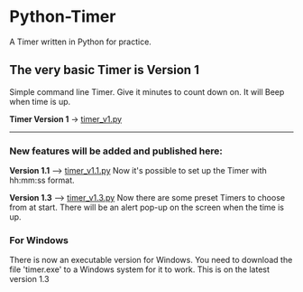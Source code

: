 # Python-Timer
A Timer written in Python for practice.


## The very basic Timer is Version 1

Simple command line Timer. Give it minutes to count down on. It will Beep when time is up.

<b>Timer Version 1</b> -> <a href='timer_v1.py'>timer_v1.py</a>

<hr>

### New features will be added and published here:

<b>Version 1.1</b> --> <a href='timer_v1.py'>timer_v1.1.py</a>
Now it's possible to set up the Timer with hh:mm:ss format.

<b>Version 1.3</b> --> <a href='timer_v1.py'>timer_v1.3.py</a>
Now there are some preset Timers to choose from at start.
There will be an alert pop-up on the screen when the time is up.

### For Windows 
There is now an executable version for Windows. 
You need to download the file 'timer.exe' to a Windows system for it to work.
This is on the latest version 1.3
